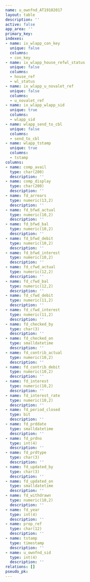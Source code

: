 ```yaml
---
name: u_ownfnd_AT19102017
layout: table
description: ''
active: false
app_area: ''
primary_key: 
indexes:
- name: ix_wlapp_con_key
  unique: false
  columns:
  - con_key
- name: ix_wlapp_house_refwl_status
  unique: false
  columns:
  - house_ref
  - wl_status
- name: ix_wlapp_u_novalet_ref
  unique: false
  columns:
  - u_novalet_ref
- name: ix_wlapp_wlapp_sid
  unique: true
  columns:
  - wlapp_sid
- name: wlapp_send_to_cbl
  unique: false
  columns:
  - send_to_cbl
- name: wlapp_tstamp
  unique: true
  columns:
  - tstamp
columns:
- name: comp_avail
  type: char(200)
  description: ''
- name: comp_display
  type: char(200)
  description: ''
- name: fd_arrears
  type: numeric(13,2)
  description: ''
- name: fd_bfwd_actual
  type: numeric(10,2)
  description: ''
- name: fd_bfwd_bal
  type: numeric(10,2)
  description: ''
- name: fd_bfwd_debit
  type: numeric(10,2)
  description: ''
- name: fd_bfwd_interest
  type: numeric(10,2)
  description: ''
- name: fd_cfwd_actual
  type: numeric(12,2)
  description: ''
- name: fd_cfwd_bal
  type: numeric(12,2)
  description: ''
- name: fd_cfwd_debit
  type: numeric(11,2)
  description: ''
- name: fd_cfwd_interest
  type: numeric(11,2)
  description: ''
- name: fd_checked_by
  type: char(3)
  description: ''
- name: fd_checked_on
  type: smalldatetime
  description: ''
- name: fd_contrib_actual
  type: numeric(10,2)
  description: ''
- name: fd_contrib_debit
  type: numeric(10,2)
  description: ''
- name: fd_interest
  type: numeric(10,2)
  description: ''
- name: fd_interest_rate
  type: numeric(10,2)
  description: ''
- name: fd_period_closed
  type: bit
  description: ''
- name: fd_prddate
  type: smalldatetime
  description: ''
- name: fd_prdno
  type: int(4)
  description: ''
- name: fd_prdtype
  type: char(3)
  description: ''
- name: fd_updated_by
  type: char(3)
  description: ''
- name: fd_updated_on
  type: smalldatetime
  description: ''
- name: fd_withdrawn
  type: numeric(10,2)
  description: ''
- name: fd_year
  type: int(4)
  description: ''
- name: prop_ref
  type: char(12)
  description: ''
- name: tstamp
  type: timestamp
  description: ''
- name: u_ownfnd_sid
  type: int(4)
  description: ''
relations: []
pseudo_pk: 
---
```


